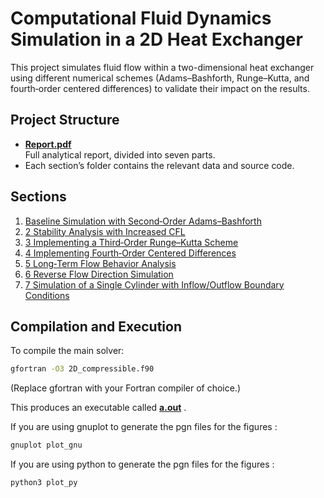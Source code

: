 # Computational Fluid Dynamics Simulation in a 2D Heat Exchanger

This project simulates fluid flow within a two-dimensional heat exchanger using different numerical schemes (Adams–Bashforth, Runge–Kutta, and fourth‑order centered differences) to validate their impact on the results.

## Project Structure

- **[Report.pdf](./Report.pdf)**  
  Full analytical report, divided into seven parts.  
- Each section’s folder contains the relevant data and source code.

## Sections

1. [Baseline Simulation with Second‑Order Adams–Bashforth](./1%20Baseline%20Simulation%20with%20Second-Order%20Adams-Bashforth/)  
2. [2 Stability Analysis with Increased CFL](./Stability%20Analysis%20with%20Increased%20CFL/)  
3. [3 Implementing a Third‑Order Runge–Kutta Scheme](./Implementing%20a%20Third-Order%20Runge-Kutta%20Scheme/)  
4. [4 Implementing Fourth‑Order Centered Differences](./Implementing%20Fourth-Order%20Centered%20Differences/)  
5. [5 Long‑Term Flow Behavior Analysis](./Long-Term%20Flow%20Behavior%20Analysis/)  
6. [6 Reverse Flow Direction Simulation](./Reverse%20Flow%20Direction%20Simulation/)  
7. [7 Simulation of a Single Cylinder with Inflow/Outflow Boundary Conditions](./Simulation%20of%20a%20Single%20Cylinder%20with%20Inflow-Outflow%20Boundary%20Conditions/)  

## Compilation and Execution

To compile the main solver:

```bash
gfortran -O3 2D_compressible.f90
```
(Replace gfortran with your Fortran compiler of choice.)

This produces an executable called **[a.out](./a.out)** .

If you are using gnuplot to generate the pgn files for the figures : 

```bash
gnuplot plot_gnu
```

If you are using python to generate the pgn files for the figures : 

```bush
python3 plot_py
```
